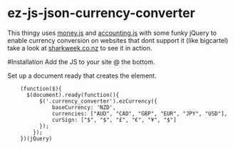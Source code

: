 # ez-js-json-currency-converter
This thingy uses [money.js](https://github.com/openexchangerates/money.js/) and [accounting.js](https://github.com/openexchangerates/accounting.js) with some funky jQuery to enable currency conversion on websites that dont support it (like bigcartel) take a look at [sharkweek.co.nz](http://sharkweek.co.nz) to see it in action.

#Installation
Add the JS to your site @ the bottom.

Set up a document ready that creates the element.



        (function($){    
          $(document).ready(function(){
              $('.currency_converter').ezCurrency({
                  baseCurrency: 'NZD',
                  currencies: ["AUD", "CAD", "GBP", "EUR", "JPY", "USD"],
                  curSign: ["$", "$", "£", "€", "¥", "$"]
              });
            });
        })(jQuery)


